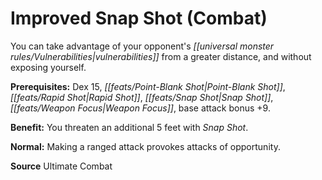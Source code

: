 ﻿---
cssclass: [feats]

---
# Improved Snap Shot (Combat)

You can take advantage of your opponent's _[[universal monster rules/Vulnerabilities|vulnerabilities]]_ from a greater distance, and without exposing yourself.

**Prerequisites:** Dex 15, _[[feats/Point-Blank Shot|Point-Blank Shot]]_, _[[feats/Rapid Shot|Rapid Shot]]_, _[[feats/Snap Shot|Snap Shot]]_, _[[feats/Weapon Focus|Weapon Focus]]_, base attack bonus +9.

**Benefit:** You threaten an additional 5 feet with _Snap Shot_.

**Normal:** Making a ranged attack provokes attacks of opportunity.

**Source** Ultimate Combat